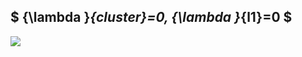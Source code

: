 ## $ {\lambda }_{cluster}=0, {\lambda }_{l1}=0 $

<img src="https://github.com/Equinoxxxxx/SPN/blob/main/visualized_prototypes/517-5.png">
